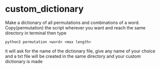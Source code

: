 # custom_dictionary
Make a dictionary of all permutations and combinations of a word.
Copy(permutation) the script wherever you want and reach the same directory in terminal then type
    
    python3 permutation <word> <max length>

it will ask for the name of the dictionary file, give any name of your choice and a txt file will be created in the same directory and your
custom dictionary is made
